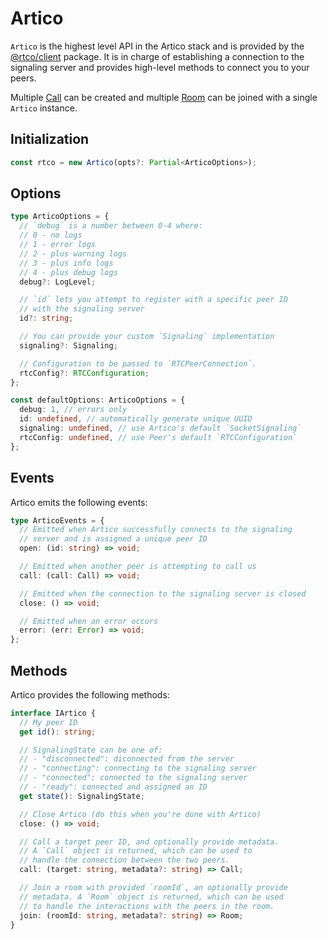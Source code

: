# Artico

`Artico` is the highest level API in the Artico stack and is provided by the [@rtco/client](https://www.npmjs.com/package/@rtco/client) package.
It is in charge of establishing a connection to the signaling server and provides high-level methods to connect you to your peers.

Multiple [Call](/reference/call) can be created and multiple [Room](/reference/room) can be joined with a single `Artico` instance.

## Initialization

```ts
const rtco = new Artico(opts?: Partial<ArticoOptions>);
```

## Options

```ts
type ArticoOptions = {
  // `debug` is a number between 0-4 where:
  // 0 - no logs
  // 1 - error logs
  // 2 - plus warning logs
  // 3 - plus info logs
  // 4 - plus debug logs
  debug?: LogLevel;

  // `id` lets you attempt to register with a specific peer ID
  // with the signaling server
  id?: string;

  // You can provide your custom `Signaling` implementation
  signaling?: Signaling;

  // Configuration to be passed to `RTCPeerConnection`.
  rtcConfig?: RTCConfiguration;
};

const defaultOptions: ArticoOptions = {
  debug: 1, // errors only
  id: undefined, // automatically generate unique UUID
  signaling: undefined, // use Artico's default `SocketSignaling`
  rtcConfig: undefined, // use Peer's default `RTCConfiguration`
};
```

## Events

Artico emits the following events:

```ts
type ArticoEvents = {
  // Emitted when Artico successfully connects to the signaling
  // server and is assigned a unique peer ID
  open: (id: string) => void;

  // Emitted when another peer is attempting to call us
  call: (call: Call) => void;

  // Emitted when the connection to the signaling server is closed
  close: () => void;

  // Emitted when an error occurs
  error: (err: Error) => void;
};
```

## Methods

Artico provides the following methods:

```ts
interface IArtico {
  // My peer ID
  get id(): string;

  // SignalingState can be one of:
  // - "disconnected": diconnected from the server
  // - "connecting": connecting to the signaling server
  // - "connected": connected to the signaling server
  // - "ready": connected and assigned an ID
  get state(): SignalingState;

  // Close Artico (do this when you're done with Artico)
  close: () => void;

  // Call a target peer ID, and optionally provide metadata.
  // A `Call` object is returned, which can be used to
  // handle the connection between the two peers.
  call: (target: string, metadata?: string) => Call;

  // Join a room with provided `roomId`, an optionally provide
  // metadata. A `Room` object is returned, which can be used
  // to handle the interactions with the peers in the room.
  join: (roomId: string, metadata?: string) => Room;
}
```
